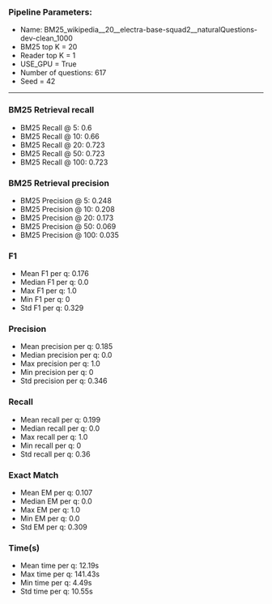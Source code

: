 ### Pipeline Parameters:
* Name: BM25_wikipedia__20__electra-base-squad2__naturalQuestions-dev-clean_1000
* BM25 top K = 20
* Reader top K = 1
* USE_GPU = True
* Number of questions: 617
* Seed = 42
------
### BM25 Retrieval recall 
* BM25 Recall @ 5: 0.6
* BM25 Recall @ 10: 0.66
* BM25 Recall @ 20: 0.723
* BM25 Recall @ 50: 0.723
* BM25 Recall @ 100: 0.723
### BM25 Retrieval precision 
* BM25 Precision @ 5: 0.248
* BM25 Precision @ 10: 0.208
* BM25 Precision @ 20: 0.173
* BM25 Precision @ 50: 0.069
* BM25 Precision @ 100: 0.035
### F1 
* Mean F1 per q: 0.176
* Median F1 per q: 0.0
* Max F1 per q: 1.0
* Min F1 per q: 0
* Std F1 per q: 0.329
### Precision 
* Mean precision per q: 0.185
* Median precision per q: 0.0
* Max precision per q: 1.0
* Min precision per q: 0
* Std precision per q: 0.346
### Recall 
* Mean recall per q: 0.199
* Median recall per q: 0.0
* Max recall per q: 1.0
* Min recall per q: 0
* Std recall per q: 0.36
### Exact Match 
* Mean EM per q: 0.107
* Median EM per q: 0.0
* Max EM per q: 1.0
* Min EM per q: 0.0
* Std EM per q: 0.309
### Time(s) 
* Mean time per q: 12.19s
* Max time per q: 141.43s
* Min time per q: 4.49s
* Std time per q: 10.55s
